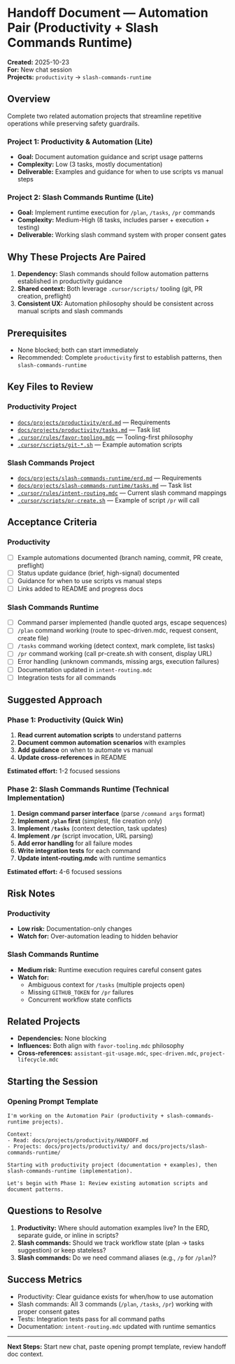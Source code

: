 # Handoff Document — Automation Pair (Productivity + Slash Commands Runtime)

**Created:** 2025-10-23  
**For:** New chat session  
**Projects:** `productivity` → `slash-commands-runtime`

## Overview

Complete two related automation projects that streamline repetitive operations while preserving safety guardrails.

### Project 1: Productivity & Automation (Lite)

- **Goal:** Document automation guidance and script usage patterns
- **Complexity:** Low (3 tasks, mostly documentation)
- **Deliverable:** Examples and guidance for when to use scripts vs manual steps

### Project 2: Slash Commands Runtime (Lite)

- **Goal:** Implement runtime execution for `/plan`, `/tasks`, `/pr` commands
- **Complexity:** Medium-High (8 tasks, includes parser + execution + testing)
- **Deliverable:** Working slash command system with proper consent gates

## Why These Projects Are Paired

1. **Dependency:** Slash commands should follow automation patterns established in productivity guidance
2. **Shared context:** Both leverage `.cursor/scripts/` tooling (git, PR creation, preflight)
3. **Consistent UX:** Automation philosophy should be consistent across manual scripts and slash commands

## Prerequisites

- None blocked; both can start immediately
- Recommended: Complete `productivity` first to establish patterns, then `slash-commands-runtime`

## Key Files to Review

### Productivity Project

- [`docs/projects/productivity/erd.md`](./erd.md) — Requirements
- [`docs/projects/productivity/tasks.md`](./tasks.md) — Task list
- [`.cursor/rules/favor-tooling.mdc`](../../../../.cursor/rules/favor-tooling.mdc) — Tooling-first philosophy
- [`.cursor/scripts/git-*.sh`](../../../../.cursor/scripts/) — Example automation scripts

### Slash Commands Project

- [`docs/projects/slash-commands-runtime/erd.md`](../slash-commands-runtime/erd.md) — Requirements
- [`docs/projects/slash-commands-runtime/tasks.md`](../slash-commands-runtime/tasks.md) — Task list
- [`.cursor/rules/intent-routing.mdc`](../../../../.cursor/rules/intent-routing.mdc) — Current slash command mappings
- [`.cursor/scripts/pr-create.sh`](../../../../.cursor/scripts/pr-create.sh) — Example of script `/pr` will call

## Acceptance Criteria

### Productivity

- [ ] Example automations documented (branch naming, commit, PR create, preflight)
- [ ] Status update guidance (brief, high-signal) documented
- [ ] Guidance for when to use scripts vs manual steps
- [ ] Links added to README and progress docs

### Slash Commands Runtime

- [ ] Command parser implemented (handle quoted args, escape sequences)
- [ ] `/plan` command working (route to spec-driven.mdc, request consent, create file)
- [ ] `/tasks` command working (detect context, mark complete, list tasks)
- [ ] `/pr` command working (call pr-create.sh with consent, display URL)
- [ ] Error handling (unknown commands, missing args, execution failures)
- [ ] Documentation updated in `intent-routing.mdc`
- [ ] Integration tests for all commands

## Suggested Approach

### Phase 1: Productivity (Quick Win)

1. **Read current automation scripts** to understand patterns
2. **Document common automation scenarios** with examples
3. **Add guidance** on when to automate vs manual
4. **Update cross-references** in README

**Estimated effort:** 1-2 focused sessions

### Phase 2: Slash Commands Runtime (Technical Implementation)

1. **Design command parser interface** (parse `/command args` format)
2. **Implement `/plan` first** (simplest, file creation only)
3. **Implement `/tasks`** (context detection, task updates)
4. **Implement `/pr`** (script invocation, URL parsing)
5. **Add error handling** for all failure modes
6. **Write integration tests** for each command
7. **Update intent-routing.mdc** with runtime semantics

**Estimated effort:** 4-6 focused sessions

## Risk Notes

### Productivity

- **Low risk:** Documentation-only changes
- **Watch for:** Over-automation leading to hidden behavior

### Slash Commands Runtime

- **Medium risk:** Runtime execution requires careful consent gates
- **Watch for:**
  - Ambiguous context for `/tasks` (multiple projects open)
  - Missing `GITHUB_TOKEN` for `/pr` failures
  - Concurrent workflow state conflicts

## Related Projects

- **Dependencies:** None blocking
- **Influences:** Both align with `favor-tooling.mdc` philosophy
- **Cross-references:** `assistant-git-usage.mdc`, `spec-driven.mdc`, `project-lifecycle.mdc`

## Starting the Session

### Opening Prompt Template

```
I'm working on the Automation Pair (productivity + slash-commands-runtime projects).

Context:
- Read: docs/projects/productivity/HANDOFF.md
- Projects: docs/projects/productivity/ and docs/projects/slash-commands-runtime/

Starting with productivity project (documentation + examples), then slash-commands-runtime (implementation).

Let's begin with Phase 1: Review existing automation scripts and document patterns.
```

## Questions to Resolve

1. **Productivity:** Where should automation examples live? In the ERD, separate guide, or inline in scripts?
2. **Slash commands:** Should we track workflow state (plan → tasks suggestion) or keep stateless?
3. **Slash commands:** Do we need command aliases (e.g., `/p` for `/plan`)?

## Success Metrics

- Productivity: Clear guidance exists for when/how to use automation
- Slash commands: All 3 commands (`/plan`, `/tasks`, `/pr`) working with proper consent gates
- Tests: Integration tests pass for all command paths
- Documentation: `intent-routing.mdc` updated with runtime semantics

---

**Next Steps:** Start new chat, paste opening prompt template, review handoff doc context.
